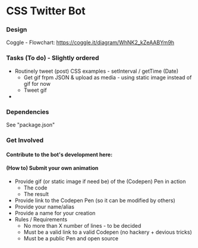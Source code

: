 # CSS Twitter Bot

### Design
Coggle - Flowchart: https://coggle.it/diagram/WhNK2_kZeAABYm9h

### Tasks (To do) - Slightly ordered
* Routinely tweet (post) CSS examples - setInterval / getTime (Date)
    * Get gif frpm JSON & upload as media - using static image instead of gif for now
    * Tweet gif 
*

### Dependencies
See "package.json"

### Get Involved

#### Contribute to the bot's development here:
<link to bot's Github repository>

#### (How to) Submit your own animation
* Provide gif (or static image if need be) of the (Codepen) Pen in action
    * The code
    * The result
* Provide link to the Codepen Pen (so it can be modified by others)
* Provide your name/alias
* Provide a name for your creation
* Rules / Requirements
    * No more than X number of lines - to be decided
    * Must be a valid link to a valid Codepen (no hackery + devious tricks)
    * Must be a public Pen and open source
